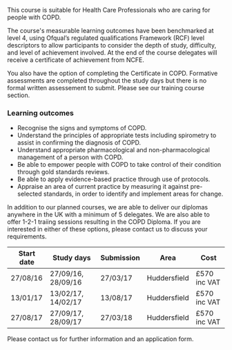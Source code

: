 This course is suitable for Health Care Professionals who are caring for people with COPD.

The course's measurable learning outcomes have been benchmarked at level 4, using Ofqual’s regulated qualifications Framework (RCF) level descriptors to allow participants to consider the depth of study, difficulty, and level of achievement involved. At the end of the course delegates will receive a certificate of achievement from NCFE.

You also have the option of completing the Certificate in COPD. Formative assessments are completed throughout the study days but there is no formal written assessement to submit. Please see our training course section.

### Learning outcomes

* Recognise the signs and symptoms of COPD.
* Understand the principles of appropriate tests including spirometry to assist in confirming the diagnosis of COPD.
* Understand appropriate pharmacological and non-pharmacological management of a person with COPD.
* Be able to empower people with COPD to take control of their condition through gold standards reviews.
* Be able to apply evidence-based practice through use of protocols.
* Appraise an area of current practice by measuring it against pre-selected standards, in order to identify and implement   areas for change.


In addition to our planned courses, we are able to deliver our diplomas anywhere in the UK with a minimum of 5 delegates. We are also able to offer 1-2-1 traiing sessions resulting in the COPD Diploma. If you are interested in either of these options, please contact us to discuss your requirements.

| Start date| Study days        | Submission| Area           | Cost         |
|-----------|-------------------|-----------|--------------- |------------- | 
| 27/08/16  | 27/09/16, 28/09/16| 27/03/17  | Huddersfield   | £570 inc VAT | 
| 13/01/17  | 13/02/17, 14/02/17| 13/08/17  | Huddersfield   | £570 inc VAT | 
| 27/08/17  | 27/09/17, 28/09/17| 27/03/18  | Huddersfield   | £570 inc VAT | 

Please contact us for further information and an application form.
